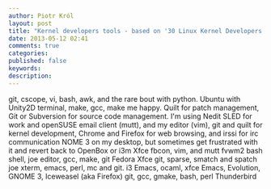 ```yaml
---
author: Piotr Król
layout: post
title: "Kernel developers tools - based on '30 Linux Kernel Developers in 30 Weeks'"
date: 2013-05-12 02:41
comments: true
categories: 
published: false
keywords:
description:
---
```


git, cscope, vi, bash, awk, and the rare bout with python.
Ubuntu with Unity2D
terminal, make, gcc, make me happy. Quilt for patch management, Git or 
Subversion for source code management. I'm using Nedit
SLED for work and openSUSE
email client (mutt), and my editor (vim),
git and quilt for kernel development, Chrome and Firefox for web browsing, and 
irssi for irc communication
NOME 3 on my desktop, but sometimes get frustrated with it and revert back to 
OpenBox or i3m
Xfce
fbcon, vim, and mutt
fvwm2
bash shell, joe editor, gcc, make, git
 Fedora
 Xfce
 git, sparse, smatch and spatch
 joe
  xterm, emacs, perl, mc and git.
  i3
  Emacs, ocaml, xfce
  Emacs, Evolution, GNOME 3, Iceweasel (aka Firefox)
  git, gcc, gmake, bash, perl
  Thunderbird

